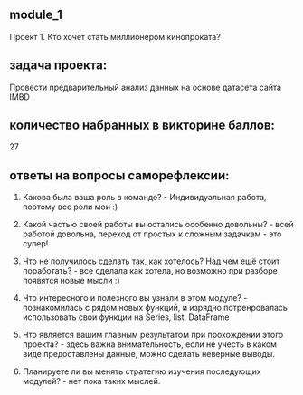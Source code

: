 ## module_1
Проект 1. Кто хочет стать миллионером кинопроката?

## задача проекта:
Провести предварительный анализ данных на основе датасета сайта IMBD

## количество набранных в викторине баллов:
27

## ответы на вопросы саморефлексии:

1. Какова была ваша роль в команде? - Индивидуальная работа, поэтому все роли мои :) 

2. Какой частью своей работы вы остались особенно довольны? - всей работой довольна, переход от простых к сложным задачкам - это супер!  

3. Что не получилось сделать так, как хотелось? Над чем ещё стоит поработать? - все сделала как хотела, но возможно при разборе появятся новые мысли :)

4. Что интересного и полезного вы узнали в этом модуле? - познакомилась с рядом новых функций, и изрядно потренровалась использовать свои функции на Series, list, DataFrame

5. Что является вашим главным результатом при прохождении этого проекта? - здесь важна внимательность, если не учесть в каком виде предоставлены данные, можно сделать неверные выводы. 

6. Планируете ли вы менять стратегию изучения последующих модулей? - нет пока таких мыслей.

